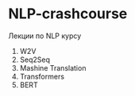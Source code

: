 # NLP-crashcourse

Лекции по NLP курсу

1) W2V
2) Seq2Seq
3) Mashine Translation
4) Transformers
5) BERT
